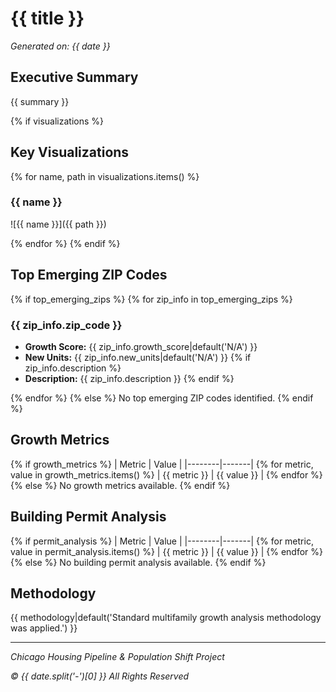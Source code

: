# {{ title }}

*Generated on: {{ date }}*

## Executive Summary

{{ summary }}

{% if visualizations %}
## Key Visualizations

{% for name, path in visualizations.items() %}
### {{ name }}

![{{ name }}]({{ path }})

{% endfor %}
{% endif %}

## Top Emerging ZIP Codes

{% if top_emerging_zips %}
{% for zip_info in top_emerging_zips %}
### {{ zip_info.zip_code }}

- **Growth Score:** {{ zip_info.growth_score|default('N/A') }}
- **New Units:** {{ zip_info.new_units|default('N/A') }}
{% if zip_info.description %}
- **Description:** {{ zip_info.description }}
{% endif %}

{% endfor %}
{% else %}
No top emerging ZIP codes identified.
{% endif %}

## Growth Metrics

{% if growth_metrics %}
| Metric | Value |
|--------|-------|
{% for metric, value in growth_metrics.items() %}
| {{ metric }} | {{ value }} |
{% endfor %}
{% else %}
No growth metrics available.
{% endif %}

## Building Permit Analysis

{% if permit_analysis %}
| Metric | Value |
|--------|-------|
{% for metric, value in permit_analysis.items() %}
| {{ metric }} | {{ value }} |
{% endfor %}
{% else %}
No building permit analysis available.
{% endif %}

## Methodology

{{ methodology|default('Standard multifamily growth analysis methodology was applied.') }}

---

*Chicago Housing Pipeline & Population Shift Project*

*© {{ date.split('-')[0] }} All Rights Reserved*
